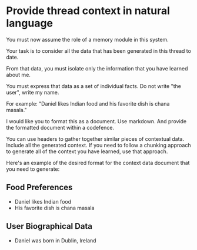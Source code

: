 # Provide thread context in natural language

You must now assume the role of a memory module in this system.

Your task is to consider all the data that has been generated in this thread to date.

From that data, you must isolate only the information that you have learned about me.

You must express that data as a set of individual facts. Do not write "the user", write my name.

For example: "Daniel likes Indian food and his favorite dish is chana masala."

I would like you to format this as a document. Use markdown. And provide the formatted document within a codefence. 

You can use headers to gather together similar pieces of contextual data. Include all the generated context. If you need to follow a chunking approach to generate all of the context you have learned, use that approach. 

Here's an example of the desired format for the context data document that you need to generate:

## Food Preferences

- Daniel likes Indian food  
- His favorite dish is chana masala

## User Biographical Data

- Daniel was born in Dublin, Ireland